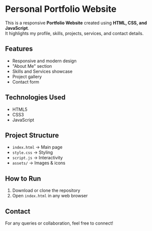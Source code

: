 #  Personal Portfolio Website

This is a responsive **Portfolio Website** created using **HTML, CSS, and JavaScript**.  
It highlights my profile, skills, projects, services, and contact details.

##  Features
- Responsive and modern design
- "About Me" section
- Skills and Services showcase
- Project gallery
- Contact form

##  Technologies Used
- HTML5
- CSS3
- JavaScript

##  Project Structure
- `index.html` → Main page
- `style.css` → Styling
- `script.js` → Interactivity
- `assets/` → Images & icons

##  How to Run
1. Download or clone the repository
2. Open `index.html` in any web browser

##  Contact
For any queries or collaboration, feel free to connect!
